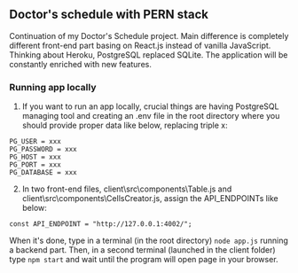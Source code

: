 ## Doctor's schedule with PERN stack
Continuation of my Doctor's Schedule project. Main difference is completely different front-end part basing on React.js instead of vanilla JavaScript. Thinking about Heroku, PostgreSQL replaced SQLite. The application will be constantly enriched with new features.
### Running app locally
1. If you want to run an app locally, crucial things are having PostgreSQL managing tool and creating an .env file in the root directory where you should provide proper data like below, replacing triple x:
```
PG_USER = xxx
PG_PASSWORD = xxx
PG_HOST = xxx
PG_PORT = xxx
PG_DATABASE = xxx
```
2. In two front-end files, client\src\components\Table.js and client\src\components\CellsCreator.js, assign the API_ENDPOINTs like below:
```
const API_ENDPOINT = "http://127.0.0.1:4002/";
```
When it's done, type in a terminal (in the root directory) ```node app.js``` running a backend part. Then, in a second terminal (launched in the client folder) type ```npm start``` and wait until the program will open page in your browser.
